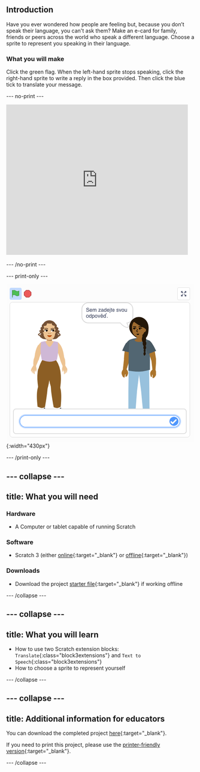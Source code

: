 ## Introduction

Have you ever wondered how people are feeling but, because you don’t speak their language, you can't ask them? Make an e-card for family, friends or peers across the world who speak a different language. Choose a sprite to represent you speaking in their language.

### What you will make

Click the green flag. When the left-hand sprite stops speaking, click the right-hand sprite to write a reply in the box provided. Then click the blue tick to translate your message.

--- no-print ---

<div class="scratch-preview">
  <iframe src="https://scratch.mit.edu/projects/399169995/embed" allowtransparency="true" width="485" height="402" frameborder="0" scrolling="no" allowfullscreen></iframe>
</div>

--- /no-print ---

--- print-only ---

![complete project](images/youspeak2.png){:width="430px"}

--- /print-only ---

--- collapse ---
---
title: What you will need
---
### Hardware
+ A Computer or tablet capable of running Scratch
 
### Software
+ Scratch 3 (either [online](https://scratch.mit.edu/){:target="_blank"} or [offline](https://scratch.mit.edu/download){:target="_blank"})
 
### Downloads
+ Download the project [starter file](http://rpf.io/p/en/how-are-you-off){:target="_blank"} if working offline


--- /collapse ---

--- collapse ---
---
title: What you will learn
---

+ How to use two Scratch extension blocks: `Translate`{:class="block3extensions"} and `Text to Speech`{:class="block3extensions"}
+ How to choose a sprite to represent yourself

--- /collapse ---

--- collapse ---
---
title: Additional information for educators
---
You can download the completed project [here](http://rpf.io/p/en/how-are-you-get){:target="_blank"}.

If you need to print this project, please use the [printer-friendly version](https://projects.raspberrypi.org/en/projects/how-are-you-?/print){:target="_blank"}.

--- /collapse ---
